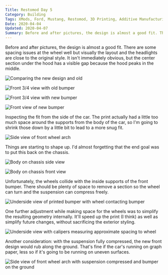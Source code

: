 ```yaml
---
Title: Restomod Day 5
Category: Building
Tags: XMods, Ford, Mustang, Restomod, 3D Printing, Additive Manufacturing, Rapid Prototyping
Date: 2020-04-04
Updated: 2020-04-07
Summary: Before and after pictures, the design is almost a good fit. There are some spacing issues at the wheel well but visually the layout and the headlights are close to the original style.
---
```


Before and after pictures, the design is almost a good fit. There are some
spacing issues at the wheel well but visually the layout and the headlights are
close to the original style. It isn't immediately obvious, but the center
section under the hood has a visible gap because the hood peaks in the middle.

![Comparing the new design and old]({attach}/img/IMG_5125.jpg)

![Front 3/4 view with old bumper]({attach}/img/IMG_5112.jpg)

![Front 3/4 view with new bumper]({attach}/img/IMG_5113.jpg)

![Front view of new bumper]({attach}/img/IMG_5114.jpg)

Inspecting the fit from the side of the car. The print actually had a little too
much space around the supports from the body of the car, so I'm going to shrink
those down by a little bit to lead to a more snug fit.

![Side view of front wheel arch]({attach}/img/IMG_5118.jpg)

Things are starting to shape up. I'd almost forgetting that the end goal was to
put this back on the chassis.

![Body on chassis side view]({attach}/img/IMG_5119.jpg)

![Body on chassis front view]({attach}/img/IMG_5120.jpg)

Unfortunately, the wheels collide with the inside supports of the front bumper.
There should be plenty of space to remove a section so the wheel can turn and
the suspension can compress freely.

![Underside view of printed bumper with wheel contacting bumper]({attach}/img/IMG_5123.jpg)

One further adjustment while making space for the wheels was to simplify the
resulting geometry internally. It'll speed up the print (I think) as well as
simplify future changes, without sacrificing the exterior styling.

![Underside view with calipers measuring approximate spacing to wheel]({attach}/img/IMG_5124.jpg)

Another consideration: with the suspension fully compressed, the new front
design would rub along the ground. That's fine if the car's running on graph
paper, less so if it's going to be running on uneven surfaces.

![Side view of front wheel arch with suspension compressed and bumper on the ground]({attach}/img/IMG_5128.jpg)

